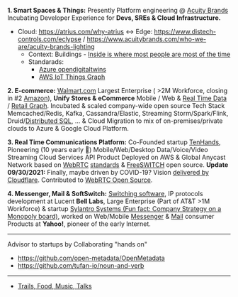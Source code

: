 
**1. Smart Spaces & Things:** Presently Platform engineering @ [Acuity Brands](https://www.acuitybrands.com/) Incubating Developer Experience for **Devs, SREs & Cloud Infrastructure.**
* Cloud: https://atrius.com/why-atrius <-> Edge: https://www.distech-controls.com/eclypse / https://www.acuitybrands.com/who-we-are/acuity-brands-lighting
  * Context: Buildings - [Inside is where most people are most of the time](https://www.drawdown.org/sectors/buildings)
  * Standarads: 
    * [Azure opendigitaltwins](https://github.com/Azure/opendigitaltwins-building)
    * [AWS IoT Things Graph](https://docs.aws.amazon.com/thingsgraph/latest/ug/iot-tg-whatis.html)

**2. E-commerce:** [Walmart.com](https://www.walmart.com/) Largest Enterprise ( >2M Workforce, closing in #2 [Amazon](https://en.wikipedia.org/wiki/List_of_largest_United_States%E2%80%93based_employers_globally)), **Unify Stores & eCommerce** Mobile / Web & [Real Time Data](https://www.confluent.io/blog/apache-kafka-item-setup/) / [Retail Graph](https://medium.com/walmartlabs/retail-graph-walmarts-product-knowledge-graph-6ef7357963bc). Incubated & scaled company-wide open source Tech Stack Memcached/Redis, Kafka, Cassandra/Elastic, Streaming Storm/Spark/Flink, Druid/[Distributed SQL](https://blog.starburstdata.com/prestosql-becomes-trino), ... &  Cloud Migration to mix of on-premises/private clouds to Azure & Google Cloud Platform.

**3. Real Time Communications Platform:** Co-Founded startup [TenHands](https://twitter.com/an1kumar/status/277200713728274433?s=20), Pioneering (10 years early :thought_balloon:) Mobile/Web/Desktop Data/Voice/Video Streaming Cloud Services API Product Deployed on AWS & Global Anycast Network based on [WebRTC](https://queue.acm.org/detail.cfm?id=3457587) [standards](https://twitter.com/ietf/status/1354071004058951682) & [FreeSWITCH](https://freeswitch.org/) open source. **Update 09/30/2021:** Finally, maybe driven by COVID-19? Vision [delivered by Cloudflare](https://blog.cloudflare.com/announcing-our-real-time-communications-platform/). Contributed to [WebRTC Open Source](https://chromium.googlesource.com/external/webrtc/+/master/AUTHORS).

**4. Messenger, Mail & SoftSwitch:** [Switching software](https://freeswitch.org/confluence/display/FREESWITCH/Glossary#Glossary-Softswitch), IP protocols development at Lucent **Bell Labs**, Large Enterprise (Part of AT&T >1M Workforce) & startup [Sylantro Systems (Fun fact: Company Strategy on a Monopoly board)](https://www.networkworld.com/article/2272062/broadsoft-acquires-sylantro-as-voip-market-consolidates.html), worked on Web/Mobile [Messenger](https://en.wikipedia.org/wiki/Yahoo!_Messenger) & [Mail](https://en.wikipedia.org/wiki/Yahoo!_Mail) consumer Products at **Yahoo!**, pioneer of the early Internet.
 
---

Advisor to startups by Collaborating "hands on"
- https://github.com/open-metadata/OpenMetadata
- https://github.com/tufan-io/noun-and-verb 

---

- [Trails, Food, Music, Talks](https://github.com/ankumar/Fun-Stuff) 

<!--
**ankumar/ankumar** is a ✨ _special_ ✨ repository because its `README.md` (this file) appears on your GitHub profile.

Here are some ideas to get you started:

- 🔭 I’m currently working on ...
- 🌱 I’m currently learning ...
- 👯 I’m looking to collaborate on ...
- 🤔 I’m looking for help with ...
- 💬 Ask me about ...
- 📫 How to reach me: ...
- 😄 Pronouns: ...
- ⚡ Fun fact: ...
-->
